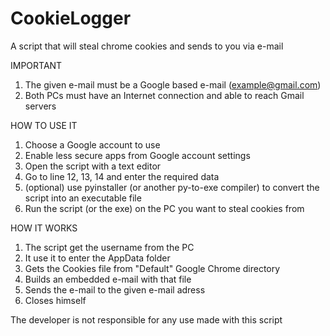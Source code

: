 # CookieLogger
A script that will steal chrome cookies and sends to you via e-mail

IMPORTANT
1. The given e-mail must be a Google based e-mail (example@gmail.com)
2. Both PCs must have an Internet connection and able to reach Gmail servers

HOW TO USE IT

1. Choose a Google account to use
2. Enable less secure apps from Google account settings
3. Open the script with a text editor
4. Go to line 12, 13, 14 and enter the required data
5. (optional) use pyinstaller (or another py-to-exe compiler) to convert the script into an executable file
6. Run the script (or the exe) on the PC you want to steal cookies from

HOW IT WORKS

1. The script get the username from the PC
2. It use it to enter the AppData folder
3. Gets the Cookies file from "Default" Google Chrome directory
4. Builds an embedded e-mail with that file
5. Sends the e-mail to the given e-mail adress
6. Closes himself


The developer is not responsible for any use made with this script
